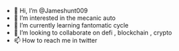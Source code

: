 - 👋 Hi, I’m @Jameshunt009
- 👀 I’m interested in the mecanic auto
- 🌱 I’m currently learning fantomatic cycle
- 💞️ I’m looking to collaborate on defi , blockchain , crypto
- 📫 How to reach me in twitter

<!---
Jameshunt009/Jameshunt009 is a ✨ special ✨ repository because its `README.md` (this file) appears on your GitHub profile.
You can click the Preview link to take a look at your changes.
--->
